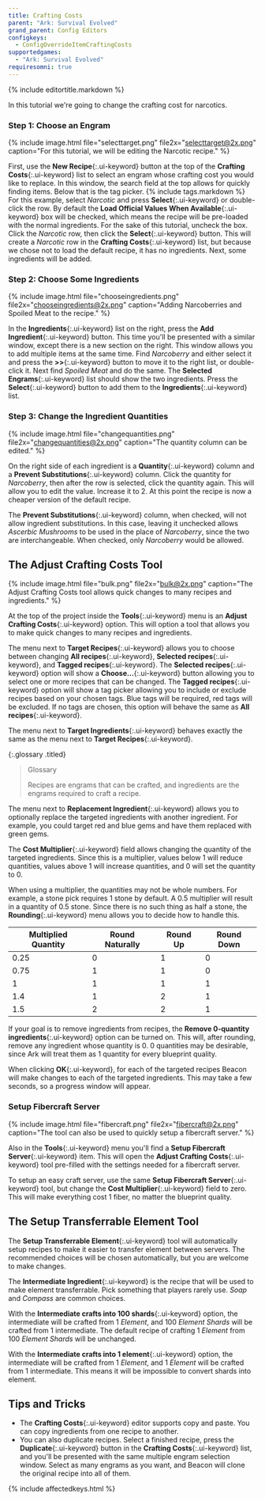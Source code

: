 ```yaml
---
title: Crafting Costs
parent: "Ark: Survival Evolved"
grand_parent: Config Editors
configkeys:
  - ConfigOverrideItemCraftingCosts
supportedgames:
  - "Ark: Survival Evolved"
requiresomni: true
---
```

{% include editortitle.markdown %}

In this tutorial we're going to change the crafting cost for narcotics.

### Step 1: Choose an Engram

{% include image.html file="selecttarget.png" file2x="selecttarget@2x.png" caption="For this tutorial, we will be editing the Narcotic recipe." %}

First, use the **New Recipe**{:.ui-keyword} button at the top of the **Crafting Costs**{:.ui-keyword} list to select an engram whose crafting cost you would like to replace. In this window, the search field at the top allows for quickly finding items. Below that is the tag picker. {% include tags.markdown %} For this example, select _Narcotic_ and press **Select**{:.ui-keyword} or double-click the row. By default the **Load Official Values When Available**{:.ui-keyword} box will be checked, which means the recipe will be pre-loaded with the normal ingredients. For the sake of this tutorial, uncheck the box. Click the _Narcotic_ row, then click the **Select**{:.ui-keyword} button. This will create a _Narcotic_ row in the **Crafting Costs**{:.ui-keyword} list, but because we chose not to load the default recipe, it has no ingredients. Next, some ingredients will be added.

### Step 2: Choose Some Ingredients

{% include image.html file="chooseingredients.png" file2x="chooseingredients@2x.png" caption="Adding Narcoberries and Spoiled Meat to the recipe." %}

In the **Ingredients**{:.ui-keyword} list on the right, press the **Add Ingredient**{:.ui-keyword} button. This time you'll be presented with a similar window, except there is a new section on the right. This window allows you to add multiple items at the same time. Find _Narcoberry_ and either select it and press the **>>**{:.ui-keyword} button to move it to the right list, or double-click it. Next find _Spoiled Meat_ and do the same. The **Selected Engrams**{:.ui-keyword} list should show the two ingredients. Press the **Select**{:.ui-keyword} button to add them to the **Ingredients**{:.ui-keyword} list.

### Step 3: Change the Ingredient Quantities

{% include image.html file="changequantities.png" file2x="changequantities@2x.png" caption="The quantity column can be edited." %}

On the right side of each ingredient is a **Quantity**{:.ui-keyword} column and a **Prevent Substitutions**{:.ui-keyword} column. Click the quantity for _Narcoberry_, then after the row is selected, click the quantity again. This will allow you to edit the value. Increase it to 2. At this point the recipe is now a cheaper version of the default recipe.

The **Prevent Substitutions**{:.ui-keyword} column, when checked, will not allow ingredient substitutions. In this case, leaving it unchecked allows _Ascerbic Mushrooms_ to be used in the place of _Narcoberry_, since the two are interchangeable. When checked, only _Narcoberry_ would be allowed.

## The Adjust Crafting Costs Tool

{% include image.html file="bulk.png" file2x="bulk@2x.png" caption="The Adjust Crafting Costs tool allows quick changes to many recipes and ingredients." %}

At the top of the project inside the **Tools**{:.ui-keyword} menu is an **Adjust Crafting Costs**{:.ui-keyword} option. This will option a tool that allows you to make quick changes to many recipes and ingredients.

The menu next to **Target Recipes**{:.ui-keyword} allows you to choose between changing **All recipes**{:.ui-keyword}, **Selected recipes**{:.ui-keyword}, and **Tagged recipes**{:.ui-keyword}. The **Selected recipes**{:.ui-keyword} option will show a **Choose…**{:.ui-keyword} button allowing you to select one or more recipes that can be changed. The **Tagged recipes**{:.ui-keyword} option will show a tag picker allowing you to include or exclude recipes based on your chosen tags. Blue tags will be required, red tags will be excluded. If no tags are chosen, this option will behave the same as **All recipes**{:.ui-keyword}.

The menu next to **Target Ingredients**{:.ui-keyword} behaves exactly the same as the menu next to **Target Recipes**{:.ui-keyword}.

{:.glossary .titled}
> Glossary
> 
> Recipes are engrams that can be crafted, and ingredients are the engrams required to craft a recipe.

The menu next to **Replacement Ingredient**{:.ui-keyword} allows you to optionally replace the targeted ingredients with another ingredient. For example, you could target red and blue gems and have them replaced with green gems.

The **Cost Multiplier**{:.ui-keyword} field allows changing the quantity of the targeted ingredients. Since this is a multiplier, values below 1 will reduce quantities, values above 1 will increase quantities, and 0 will set the quantity to 0.

When using a multiplier, the quantities may not be whole numbers. For example, a stone pick requires 1 stone by default. A 0.5 multiplier will result in a quantity of 0.5 stone. Since there is no such thing as half a stone, the **Rounding**{:.ui-keyword} menu allows you to decide how to handle this.

| Multiplied Quantity | Round Naturally | Round Up | Round Down |
| -- | -- | -- | -- |
| 0.25 | 0 | 1 | 0 |
| 0.75 | 1 | 1 | 0 |
| 1 | 1 | 1 | 1 |
| 1.4 | 1 | 2 | 1 |
| 1.5 | 2 | 2 | 1 |

If your goal is to remove ingredients from recipes, the **Remove 0-quantity ingredients**{:.ui-keyword} option can be turned on. This will, after rounding, remove any ingredient whose quantity is 0. 0 quantities may be desirable, since Ark will treat them as 1 quantity for every blueprint quality.

When clicking **OK**{:.ui-keyword}, for each of the targeted recipes Beacon will make changes to each of the targeted ingredients. This may take a few seconds, so a progress window will appear.

### Setup Fibercraft Server

{% include image.html file="fibercraft.png" file2x="fibercraft@2x.png" caption="The tool can also be used to quickly setup a fibercraft server." %}

Also in the **Tools**{:.ui-keyword} menu you'll find a **Setup Fibercraft Server**{:.ui-keyword} item. This will open the **Adjust Crafting Costs**{:.ui-keyword} tool pre-filled with the settings needed for a fibercraft server.

To setup an easy craft server, use the same **Setup Fibercraft Server**{:.ui-keyword} tool, but change the **Cost Multiplier**{:.ui-keyword} field to zero. This will make everything cost 1 fiber, no matter the blueprint quality.

## The Setup Transferrable Element Tool

The **Setup Transferrable Element**{:.ui-keyword} tool will automatically setup recipes to make it easier to transfer element between servers. The recommended choices will be chosen automatically, but you are welcome to make changes.

The **Intermediate Ingredient**{:.ui-keyword} is the recipe that will be used to make element transferrable. Pick something that players rarely use. _Soap_ and _Compass_ are common choices.

With the **Intermediate crafts into 100 shards**{:.ui-keyword} option, the intermediate will be crafted from 1 _Element_, and 100 _Element Shards_ will be crafted from 1 intermediate. The default recipe of crafting 1 _Element_ from 100 _Element Shards_ will be unchanged.

With the **Intermediate crafts into 1 element**{:.ui-keyword} option, the intermediate will be crafted from 1 _Element_, and 1 _Element_ will be crafted from 1 intermediate. This means it will be impossible to convert shards into element.

## Tips and Tricks

- The **Crafting Costs**{:.ui-keyword} editor supports copy and paste. You can copy ingredients from one recipe to another.
- You can also duplicate recipes. Select a finished recipe, press the **Duplicate**{:.ui-keyword} button in the **Crafting Costs**{:.ui-keyword} list, and you'll be presented with the same multiple engram selection window. Select as many engrams as you want, and Beacon will clone the original recipe into all of them.

{% include affectedkeys.html %}